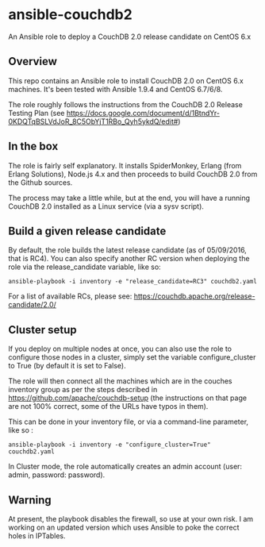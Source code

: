 # ansible-couchdb2
An Ansible role to deploy a CouchDB 2.0 release candidate on CentOS 6.x

## Overview
This repo contains an Ansible role to install CouchDB 2.0 on CentOS 6.x machines. It's been tested with Ansible 1.9.4 and CentOS 6.7/6/8.

The role roughly follows the instructions from the CouchDB 2.0 Release Testing Plan (see https://docs.google.com/document/d/1BtndYr-0KDQTqBSLVdJoR_8C5ObYjT1RBo_Qyh5ykdQ/edit#)

## In the box
The role is fairly self explanatory. It installs SpiderMonkey, Erlang (from Erlang Solutions), Node.js 4.x and then proceeds to build CouchDB 2.0 from the Github sources.

The process may take a little while, but at the end, you will have a running CouchDB 2.0 installed as a Linux service (via a sysv script).

## Build a given release candidate

By default, the role builds the latest release candidate (as of 05/09/2016, that is RC4). You can also specify another RC version when deploying the role via the release_candidate variable, like so:

`ansible-playbook -i inventory -e "release_candidate=RC3" couchdb2.yaml`

For a list of available RCs, please see: https://couchdb.apache.org/release-candidate/2.0/

## Cluster setup

If you deploy on multiple nodes at once, you can also use the role to configure those nodes in a cluster, simply set the variable configure_cluster to True (by default it is set to False).

The role will then connect all the machines which are in the couches inventory group as per the steps described in https://github.com/apache/couchdb-setup (the instructions on that page are not 100% correct, some of the URLs have typos in them).

This can be done in your inventory file, or via a command-line parameter, like so :

`ansible-playbook -i inventory -e "configure_cluster=True" couchdb2.yaml`

In Cluster mode, the role automatically creates an admin account (user: admin, password: password). 

## Warning

At present, the playbook disables the firewall, so use at your own risk. I am working on an updated version which uses Ansible to poke the correct holes in IPTables.

